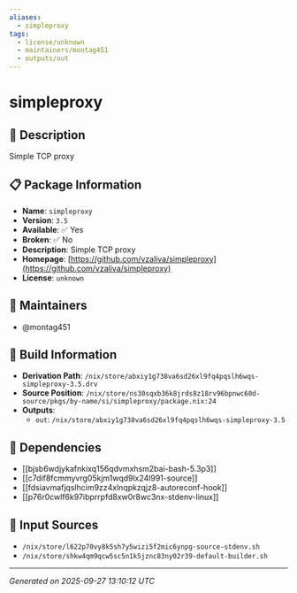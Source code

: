 ```yaml
---
aliases:
  - simpleproxy
tags:
  - license/unknown
  - maintainers/montag451
  - outputs/out
---
```


# simpleproxy

## 📝 Description

Simple TCP proxy

## 📋 Package Information

- **Name**: `simpleproxy`
- **Version**: `3.5`
- **Available**: ✅ Yes
- **Broken**: ✅ No
- **Description**: Simple TCP proxy
- **Homepage**: [https://github.com/vzaliva/simpleproxy](https://github.com/vzaliva/simpleproxy)
- **License**: `unknown`
## 👥 Maintainers

- @montag451


## 🔧 Build Information

- **Derivation Path**: `/nix/store/abxiy1g738va6sd26xl9fq4pqslh6wqs-simpleproxy-3.5.drv`
- **Source Position**: `/nix/store/ns30sqxb36k8jrds8z18rv96bpnwc60d-source/pkgs/by-name/si/simpleproxy/package.nix:24`
- **Outputs**:
  - `out`:  `/nix/store/abxiy1g738va6sd26xl9fq4pqslh6wqs-simpleproxy-3.5`

## 🔗 Dependencies

- [[bjsb6wdjykafnkixq156qdvmxhsm2bai-bash-5.3p3]]
- [[c7dif8fcmmyvrg05kjm1wqd9lx24l991-source]]
- [[fdsiavmafjqslhcim9zz4xlnqpkzqjz8-autoreconf-hook]]
- [[p76r0cwlf6k97ibprrpfd8xw0r8wc3nx-stdenv-linux]]

## 📁 Input Sources

- `/nix/store/l622p70vy8k5sh7y5wizi5f2mic6ynpg-source-stdenv.sh`
- `/nix/store/shkw4qm9qcw5sc5n1k5jznc83ny02r39-default-builder.sh`

---
*Generated on 2025-09-27 13:10:12 UTC*
